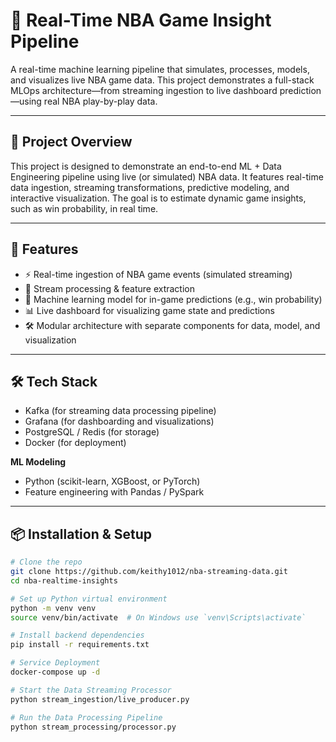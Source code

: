 # 🏀 Real-Time NBA Game Insight Pipeline

A real-time machine learning pipeline that simulates, processes, models, and visualizes live NBA game data. This project demonstrates a full-stack MLOps architecture—from streaming ingestion to live dashboard prediction—using real NBA play-by-play data.

---

## 📌 Project Overview

This project is designed to demonstrate an end-to-end ML + Data Engineering pipeline using live (or simulated) NBA data. It features real-time data ingestion, streaming transformations, predictive modeling, and interactive visualization. The goal is to estimate dynamic game insights, such as win probability, in real time.

---

## 🚀 Features

- ⚡ Real-time ingestion of NBA game events (simulated streaming)
- 🔄 Stream processing & feature extraction
- 🧠 Machine learning model for in-game predictions (e.g., win probability)
- 📊 Live dashboard for visualizing game state and predictions
- 🛠️ Modular architecture with separate components for data, model, and visualization

---

## 🛠️ Tech Stack

- Kafka (for streaming data processing pipeline)
- Grafana (for dashboarding and visualizations)
- PostgreSQL / Redis (for storage)
- Docker (for deployment)

**ML Modeling**

- Python (scikit-learn, XGBoost, or PyTorch)
- Feature engineering with Pandas / PySpark

---

## 📦 Installation & Setup

```bash
# Clone the repo
git clone https://github.com/keithy1012/nba-streaming-data.git
cd nba-realtime-insights

# Set up Python virtual environment
python -m venv venv
source venv/bin/activate  # On Windows use `venv\Scripts\activate`

# Install backend dependencies
pip install -r requirements.txt

# Service Deployment
docker-compose up -d

# Start the Data Streaming Processor
python stream_ingestion/live_producer.py

# Run the Data Processing Pipeline
python stream_processing/processor.py


```
